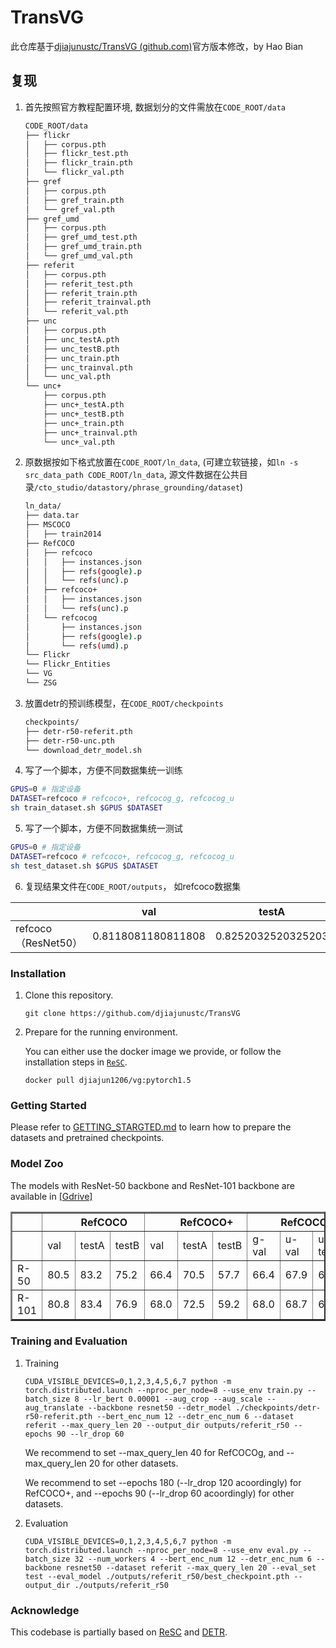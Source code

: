 # TransVG

此仓库基于[djiajunustc/TransVG (github.com)](https://github.com/djiajunustc/TransVG)官方版本修改，by Hao Bian

## 复现

1. 首先按照官方教程配置环境, 数据划分的文件需放在`CODE_ROOT/data`

   ```bash
   CODE_ROOT/data
   ├── flickr
   │   ├── corpus.pth
   │   ├── flickr_test.pth
   │   ├── flickr_train.pth
   │   └── flickr_val.pth
   ├── gref
   │   ├── corpus.pth
   │   ├── gref_train.pth
   │   └── gref_val.pth
   ├── gref_umd
   │   ├── corpus.pth
   │   ├── gref_umd_test.pth
   │   ├── gref_umd_train.pth
   │   └── gref_umd_val.pth
   ├── referit
   │   ├── corpus.pth
   │   ├── referit_test.pth
   │   ├── referit_train.pth
   │   ├── referit_trainval.pth
   │   └── referit_val.pth
   ├── unc
   │   ├── corpus.pth
   │   ├── unc_testA.pth
   │   ├── unc_testB.pth
   │   ├── unc_train.pth
   │   ├── unc_trainval.pth
   │   └── unc_val.pth
   └── unc+
       ├── corpus.pth
       ├── unc+_testA.pth
       ├── unc+_testB.pth
       ├── unc+_train.pth
       ├── unc+_trainval.pth
       └── unc+_val.pth
   ```

2. 原数据按如下格式放置在`CODE_ROOT/ln_data`, (可建立软链接，如`ln -s src_data_path CODE_ROOT/ln_data`, 源文件数据在公共目录`/cto_studio/datastory/phrase_grounding/dataset`)

   ```bash
   ln_data/
   ├── data.tar
   ├── MSCOCO
   │   ├── train2014
   ├── RefCOCO
   │   ├── refcoco
   │   │   ├── instances.json
   │   │   ├── refs(google).p
   │   │   └── refs(unc).p
   │   ├── refcoco+
   │   │   ├── instances.json
   │   │   └── refs(unc).p
   │   └── refcocog
   │       ├── instances.json
   │       ├── refs(google).p
   │       └── refs(umd).p
   └── Flickr
   └── Flickr_Entities
   └── VG
   └── ZSG
   
   
   ```

3. 放置detr的预训练模型，在`CODE_ROOT/checkpoints`

   ```bash
   checkpoints/
   ├── detr-r50-referit.pth
   ├── detr-r50-unc.pth
   └── download_detr_model.sh
   ```

   

4. 写了一个脚本，方便不同数据集统一训练

```bash
GPUS=0 # 指定设备
DATASET=refcoco # refcoco+, refcocog_g, refcocog_u
sh train_dataset.sh $GPUS $DATASET
```

5. 写了一个脚本，方便不同数据集统一测试

```bash
GPUS=0 # 指定设备
DATASET=refcoco # refcoco+, refcocog_g, refcocog_u
sh test_dataset.sh $GPUS $DATASET
```

6. 复现结果文件在`CODE_ROOT/outputs`， 如refcoco数据集

|                     | val                | testA              |
| ------------------- | ------------------ | ------------------ |
| refcoco（ResNet50） | 0.8118081180811808 | 0.8252032520325203 |



### Installation
1.  Clone this repository.
    ```
    git clone https://github.com/djiajunustc/TransVG
    ```

2.  Prepare for the running environment. 

    You can either use the docker image we provide, or follow the installation steps in [`ReSC`](https://github.com/zyang-ur/ReSC). 

    ```
    docker pull djiajun1206/vg:pytorch1.5
    ```

### Getting Started

Please refer to [GETTING_STARGTED.md](docs/GETTING_STARTED.md) to learn how to prepare the datasets and pretrained checkpoints.

### Model Zoo

The models with ResNet-50 backbone and ResNet-101 backbone are available in [[Gdrive]](https://drive.google.com/drive/folders/17CVnc5XOyqqDlg1veXRE9hY9r123Nvqx?usp=sharing)

<table border="2">
    <thead>
        <tr>
            <th colspan=1> </th>
            <th colspan=3> &nbsp&nbsp&nbsp&nbsp&nbsp&nbsp&nbsp RefCOCO </th>
            <th colspan=3> &nbsp&nbsp&nbsp&nbsp&nbsp&nbsp&nbsp RefCOCO+</th>
            <th colspan=3> &nbsp&nbsp&nbsp&nbsp&nbsp&nbsp&nbsp RefCOCOg</th>
            <th colspan=2> ReferItGame</th>
        </tr>
    </thead>
    <tbody>
    <tr>    
            <td> </td>
            <td>val</td>
            <td>testA</td>
            <td>testB</td>
            <td>val</td>
            <td>testA</td>
            <td>testB</td>
            <td>g-val</td>
            <td>u-val</td>
            <td>u-test</td>
            <td>val</td>
            <td>test</td>
        </tr>
    </tbody>
    <tbody>
    <tr>
            <td> R-50 </td>
            <td>80.5</td>
            <td>83.2</td>
            <td>75.2</td>
            <td>66.4</td>
            <td>70.5</td>
            <td>57.7</td>
            <td>66.4</td>
            <td>67.9</td>
            <td>67.4</td>
            <td>71.6</td>
            <td>69.3</td>
        </tr>
    </tbody>
    <tbody>
    <tr>
            <td> R-101 </td>
            <td>80.8</td>
            <td>83.4</td>
            <td>76.9</td>
            <td> 68.0 </td>
            <td> 72.5</td>
            <td> 59.2</td>
            <td> 68.0 </td>
            <td>68.7</td>
            <td>68.0</td>
            <td> - </td>
            <td> - </td>
        </tr>
    </tbody>
</table>


### Training and Evaluation

1.  Training
    ```
    CUDA_VISIBLE_DEVICES=0,1,2,3,4,5,6,7 python -m torch.distributed.launch --nproc_per_node=8 --use_env train.py --batch_size 8 --lr_bert 0.00001 --aug_crop --aug_scale --aug_translate --backbone resnet50 --detr_model ./checkpoints/detr-r50-referit.pth --bert_enc_num 12 --detr_enc_num 6 --dataset referit --max_query_len 20 --output_dir outputs/referit_r50 --epochs 90 --lr_drop 60
    ```

    We recommend to set --max_query_len 40 for RefCOCOg, and --max_query_len 20 for other datasets. 
    
    We recommend to set --epochs 180 (--lr_drop 120 acoordingly) for RefCOCO+, and --epochs 90 (--lr_drop 60 acoordingly) for other datasets. 

2.  Evaluation
    ```
    CUDA_VISIBLE_DEVICES=0,1,2,3,4,5,6,7 python -m torch.distributed.launch --nproc_per_node=8 --use_env eval.py --batch_size 32 --num_workers 4 --bert_enc_num 12 --detr_enc_num 6 --backbone resnet50 --dataset referit --max_query_len 20 --eval_set test --eval_model ./outputs/referit_r50/best_checkpoint.pth --output_dir ./outputs/referit_r50
    ```

### Acknowledge
This codebase is partially based on [ReSC](https://github.com/zyang-ur/ReSC) and [DETR](https://github.com/facebookresearch/detr).
